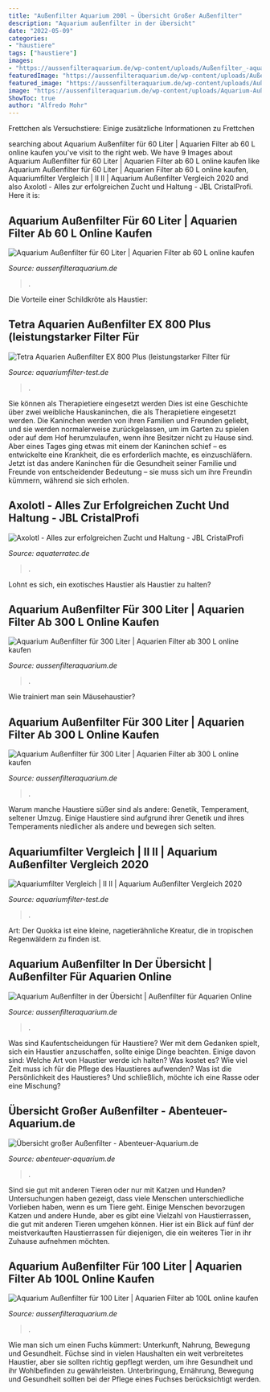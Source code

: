 ```yaml
---
title: "Außenfilter Aquarium 200l ~ Übersicht Großer Außenfilter"
description: "Aquarium außenfilter in der übersicht"
date: "2022-05-09"
categories:
- "haustiere"
tags: ["haustiere"]
images:
- "https://aussenfilteraquarium.de/wp-content/uploads/Außenfilter_-aquarium_300L3-225x300.jpg"
featuredImage: "https://aussenfilteraquarium.de/wp-content/uploads/Außenfilter_-aquarium_bis_60L1-203x300.jpg"
featured_image: "https://aussenfilteraquarium.de/wp-content/uploads/Außenfilter_-aquarium_300L3-225x300.jpg"
image: "https://aussenfilteraquarium.de/wp-content/uploads/Aquarium-Außenfilter_1-300x246.jpg"
ShowToc: true
author: "Alfredo Mohr"
---
```



Frettchen als Versuchstiere: Einige zusätzliche Informationen zu Frettchen

	

		
searching about Aquarium Außenfilter für 60 Liter | Aquarien Filter ab 60 L online kaufen you've visit to the right web. We have 9 Images about Aquarium Außenfilter für 60 Liter | Aquarien Filter ab 60 L online kaufen like Aquarium Außenfilter für 60 Liter | Aquarien Filter ab 60 L online kaufen, Aquariumfilter Vergleich | II II | Aquarium Außenfilter Vergleich 2020 and also Axolotl - Alles zur erfolgreichen Zucht und Haltung - JBL CristalProfi. Here it is:
		
    
## Aquarium Außenfilter Für 60 Liter | Aquarien Filter Ab 60 L Online Kaufen

<img loading=lazy src="https://aussenfilteraquarium.de/wp-content/uploads/Außenfilter_-aquarium_bis_60L1-203x300.jpg" onerror="this.onerror=null;this.src='https://tse3.mm.bing.net/th?id=OIP.6pq1o5aECZi3UBXGW1LykQAAAA&amp;pid=15.1';" alt="Aquarium Außenfilter für 60 Liter | Aquarien Filter ab 60 L online kaufen">

_Source: aussenfilteraquarium.de_

>. 

	

Die Vorteile einer Schildkröte als Haustier:

    
## Tetra Aquarien Außenfilter EX 800 Plus (leistungstarker Filter Für

<img loading=lazy src="https://aquariumfilter-test.de/wp-content/uploads/2016/12/tetra-aquarien-aussenfilter-ex-800-plus-leistungstarker-filter-fuer-aquarien-von-1.jpg" onerror="this.onerror=null;this.src='https://tse1.mm.bing.net/th?id=OIP.gq9dCZQjUe8kRGsfMD7zSgDAFE&amp;pid=15.1';" alt="Tetra Aquarien Außenfilter EX 800 Plus (leistungstarker Filter für">

_Source: aquariumfilter-test.de_

>. 

	

Sie können als Therapietiere eingesetzt werden
Dies ist eine Geschichte über zwei weibliche Hauskaninchen, die als Therapietiere eingesetzt werden. Die Kaninchen werden von ihren Familien und Freunden geliebt, und sie werden normalerweise zurückgelassen, um im Garten zu spielen oder auf dem Hof herumzulaufen, wenn ihre Besitzer nicht zu Hause sind. Aber eines Tages ging etwas mit einem der Kaninchen schief – es entwickelte eine Krankheit, die es erforderlich machte, es einzuschläfern. Jetzt ist das andere Kaninchen für die Gesundheit seiner Familie und Freunde von entscheidender Bedeutung – sie muss sich um ihre Freundin kümmern, während sie sich erholen.

    
## Axolotl - Alles Zur Erfolgreichen Zucht Und Haltung - JBL CristalProfi

<img loading=lazy src="https://www.aquaterratec.de/images/product_images/original_images/701-1.png" onerror="this.onerror=null;this.src='https://tse1.mm.bing.net/th?id=OIP.bZyxV5ESc_ZYs8348I10bgHaHG&amp;pid=15.1';" alt="Axolotl - Alles zur erfolgreichen Zucht und Haltung - JBL CristalProfi">

_Source: aquaterratec.de_

>. 

	

Lohnt es sich, ein exotisches Haustier als Haustier zu halten?

    
## Aquarium Außenfilter Für 300 Liter | Aquarien Filter Ab 300 L Online Kaufen

<img loading=lazy src="https://aussenfilteraquarium.de/wp-content/uploads/Außenfilter_-aquarium_300L3-225x300.jpg" onerror="this.onerror=null;this.src='https://tse2.mm.bing.net/th?id=OIP.fgiAGmNDf75kCcxP1LSGCwAAAA&amp;pid=15.1';" alt="Aquarium Außenfilter für 300 Liter | Aquarien Filter ab 300 L online kaufen">

_Source: aussenfilteraquarium.de_

>. 

	

Wie trainiert man sein Mäusehaustier?

    
## Aquarium Außenfilter Für 300 Liter | Aquarien Filter Ab 300 L Online Kaufen

<img loading=lazy src="https://aussenfilteraquarium.de/wp-content/uploads/Außenfilter_-aquarium_300L2-300x300.jpg" onerror="this.onerror=null;this.src='https://tse3.mm.bing.net/th?id=OIP.t4L2nACvnjtw4LNSxNWsMQAAAA&amp;pid=15.1';" alt="Aquarium Außenfilter für 300 Liter | Aquarien Filter ab 300 L online kaufen">

_Source: aussenfilteraquarium.de_

>. 

	

Warum manche Haustiere süßer sind als andere: Genetik, Temperament, seltener Umzug.
Einige Haustiere sind aufgrund ihrer Genetik und ihres Temperaments niedlicher als andere und bewegen sich selten.

    
## Aquariumfilter Vergleich | II II | Aquarium Außenfilter Vergleich 2020

<img loading=lazy src="https://aquariumfilter-test.de/wp-content/uploads/2016/02/61JP6Lb7KL._SL1300_.jpg" onerror="this.onerror=null;this.src='https://tse2.mm.bing.net/th?id=OIP.TWYvpzAkFV4TCAVtKbL81gHaMC&amp;pid=15.1';" alt="Aquariumfilter Vergleich | II II | Aquarium Außenfilter Vergleich 2020">

_Source: aquariumfilter-test.de_

>. 

	

Art: Der Quokka ist eine kleine, nagetierähnliche Kreatur, die in tropischen Regenwäldern zu finden ist.

    
## Aquarium Außenfilter In Der Übersicht | Außenfilter Für Aquarien Online

<img loading=lazy src="https://aussenfilteraquarium.de/wp-content/uploads/Aquarium-Außenfilter_1-300x246.jpg" onerror="this.onerror=null;this.src='https://tse4.mm.bing.net/th?id=OIP.PAOL7I0UEj5qOBCZBd9XHAAAAA&amp;pid=15.1';" alt="Aquarium Außenfilter in der Übersicht | Außenfilter für Aquarien Online">

_Source: aussenfilteraquarium.de_

>. 

	

Was sind Kaufentscheidungen für Haustiere?
Wer mit dem Gedanken spielt, sich ein Haustier anzuschaffen, sollte einige Dinge beachten. Einige davon sind: Welche Art von Haustier werde ich halten? Was kostet es? Wie viel Zeit muss ich für die Pflege des Haustieres aufwenden? Was ist die Persönlichkeit des Haustieres? Und schließlich, möchte ich eine Rasse oder eine Mischung?

    
## Übersicht Großer Außenfilter - Abenteuer-Aquarium.de

<img loading=lazy src="http://www.abenteuer-aquarium.de/wp-content/uploads/2018/04/Außenfilter3.0-1200x280.jpg" onerror="this.onerror=null;this.src='https://tse4.mm.bing.net/th?id=OIP.d3hG5eSbOpSY2e-GakpnSAHaBu&amp;pid=15.1';" alt="Übersicht großer Außenfilter - Abenteuer-Aquarium.de">

_Source: abenteuer-aquarium.de_

>. 

	

Sind sie gut mit anderen Tieren oder nur mit Katzen und Hunden?
Untersuchungen haben gezeigt, dass viele Menschen unterschiedliche Vorlieben haben, wenn es um Tiere geht. Einige Menschen bevorzugen Katzen und andere Hunde, aber es gibt eine Vielzahl von Haustierrassen, die gut mit anderen Tieren umgehen können. Hier ist ein Blick auf fünf der meistverkauften Haustierrassen für diejenigen, die ein weiteres Tier in ihr Zuhause aufnehmen möchten.

    
## Aquarium Außenfilter Für 100 Liter | Aquarien Filter Ab 100L Online Kaufen

<img loading=lazy src="https://aussenfilteraquarium.de/wp-content/uploads/41gbtUBFEGL.jpg" onerror="this.onerror=null;this.src='https://tse1.mm.bing.net/th?id=OIP.ue4iIeysxO_ZVJ_HfSjXCwHaHa&amp;pid=15.1';" alt="Aquarium Außenfilter für 100 Liter | Aquarien Filter ab 100L online kaufen">

_Source: aussenfilteraquarium.de_

>. 

	

Wie man sich um einen Fuchs kümmert: Unterkunft, Nahrung, Bewegung und Gesundheit.
Füchse sind in vielen Haushalten ein weit verbreitetes Haustier, aber sie sollten richtig gepflegt werden, um ihre Gesundheit und ihr Wohlbefinden zu gewährleisten. Unterbringung, Ernährung, Bewegung und Gesundheit sollten bei der Pflege eines Fuchses berücksichtigt werden.

